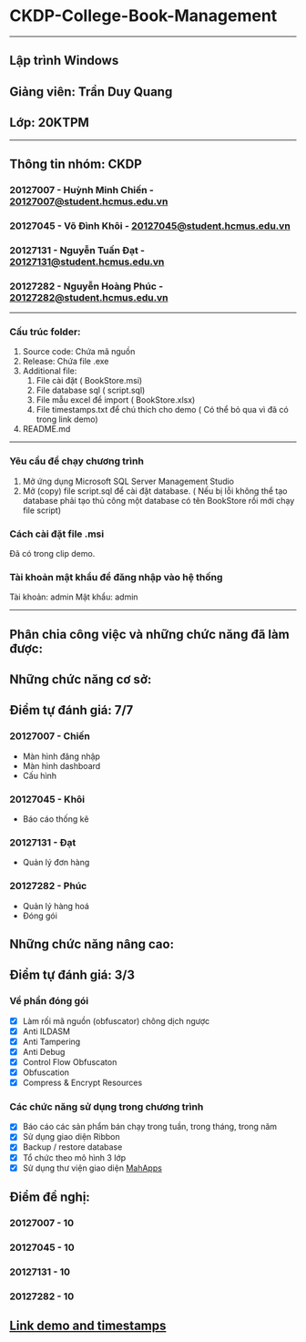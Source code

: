 # CKDP-College-Book-Management

---

## Lập trình Windows

## Giảng viên: Trần Duy Quang

## Lớp: 20KTPM

---

## Thông tin nhóm: CKDP

### 20127007 - Huỳnh Minh Chiến - 20127007@student.hcmus.edu.vn

### 20127045 - Võ Đình Khôi - 20127045@student.hcmus.edu.vn

### 20127131 - Nguyễn Tuấn Đạt - 20127131@student.hcmus.edu.vn

### 20127282 - Nguyễn Hoàng Phúc - 20127282@student.hcmus.edu.vn

---

### Cấu trúc folder:

1. Source code: Chứa mã nguồn
2. Release: Chứa file .exe
3. Additional file:
   1. File cài đặt ( BookStore.msi)
   2. File database sql ( script.sql)
   3. File mẫu excel để import ( BookStore.xlsx)
   4. File timestamps.txt để chú thích cho demo ( Có thể bỏ qua vì đã có trong link demo)
4. README.md

---

### Yêu cầu để chạy chương trình

1. Mở ứng dụng Microsoft SQL Server Management Studio
2. Mở (copy) file script.sql để cài đặt database. ( Nếu bị lỗi không thể tạo database phải tạo thủ công một database có tên BookStore rồi mới chạy file script)

### Cách cài đặt file .msi

Đã có trong clip demo.

### Tài khoản mật khẩu để đăng nhập vào hệ thống

Tài khoản: admin
Mật khẩu: admin

---

## Phân chia công việc và những chức năng đã làm được:

## Những chức năng cơ sở:

## Điểm tự đánh giá: 7/7

### 20127007 - Chiến

- Màn hình đăng nhập
- Màn hình dashboard
- Cấu hình

### 20127045 - Khôi

- Báo cáo thống kê

### 20127131 - Đạt

- Quản lý đơn hàng

### 20127282 - Phúc

- Quản lý hàng hoá
- Đóng gói

## Những chức năng nâng cao:

## Điểm tự đánh giá: 3/3

### Về phần đóng gói

- [x] Làm rối mã nguồn (obfuscator) chông dịch ngược
- [x] Anti ILDASM
- [x] Anti Tampering
- [x] Anti Debug
- [x] Control Flow Obfuscaton
- [x] Obfuscation
- [x] Compress & Encrypt Resources

### Các chức năng sử dụng trong chương trình

- [x] Báo cáo các sản phẩm bán chạy trong tuần, trong tháng, trong năm
- [x] Sử dụng giao diện Ribbon
- [x] Backup / restore database
- [x] Tổ chức theo mô hình 3 lớp
- [x] Sử dụng thư viện giao diện [MahApps](https://mahapps.com/)

## Điểm đề nghị:

### 20127007 - 10

### 20127045 - 10

### 20127131 - 10

### 20127282 - 10

## [Link demo and timestamps](https://drive.google.com/drive/folders/1C38P4KYqnDR2LwaQtRP2AYxFZee0UaEZ?usp=sharing)
